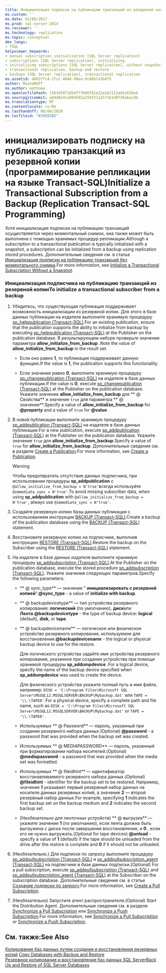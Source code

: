 ```yaml
---
title: Инициализация подписки на публикацию транзакций из резервной копии (программирование репликации на языке Transact-SQL) | Документация Майкрософт
ms.custom: ''
ms.date: 03/09/2017
ms.prod: sql-server-2014
ms.reviewer: ''
ms.technology: replication
ms.topic: conceptual
dev_langs:
- TSQL
helpviewer_keywords:
- manual subscription initialization [SQL Server replication]
- subscriptions [SQL Server replication], initializing
- initializing subscriptions [SQL Server replication], without snapshots
- transactional replication, backup and restore
- backups [SQL Server replication], transactional replication
ms.assetid: d0637fc4-27cc-4046-98ea-dc86b7a3bd75
author: MashaMSFT
ms.author: mathoma
ms.openlocfilehash: 1563d58f2d54f77680781e22a162112ade1658e4
ms.sourcegitcommit: ad4d92dce894592a259721a1571b1d8736abacdb
ms.translationtype: MT
ms.contentlocale: ru-RU
ms.lasthandoff: 08/04/2020
ms.locfileid: "87655592"
---
```

# <a name="initialize-a-transactional-subscription-from-a-backup-replication-transact-sql-programming"></a><span data-ttu-id="c9093-102">инициализировать подписку на публикацию транзакций из резервной копии (программирование репликации на языке Transact-SQL)</span><span class="sxs-lookup"><span data-stu-id="c9093-102">Initialize a Transactional Subscription from a Backup (Replication Transact-SQL Programming)</span></span>
  <span data-ttu-id="c9093-103">Хотя инициализация подписки на публикацию транзакций осуществляется через моментальный снимок, она также может быть выполнена с помощью хранимых процедур репликации.</span><span class="sxs-lookup"><span data-stu-id="c9093-103">Although a subscription to a transactional publication is typically initialized with a snapshot, a subscription can be initialized from a backup using replication stored procedures.</span></span> <span data-ttu-id="c9093-104">Дополнительные сведения см. в статье [Инициализация подписки на публикацию транзакций без моментального снимка](initialize-a-transactional-subscription-without-a-snapshot.md).</span><span class="sxs-lookup"><span data-stu-id="c9093-104">For more information, see [Initialize a Transactional Subscription Without a Snapshot](initialize-a-transactional-subscription-without-a-snapshot.md).</span></span>  
  
### <a name="to-initialize-a-transactional-subscriber-from-a-backup"></a><span data-ttu-id="c9093-105">Инициализация подписчика на публикацию транзакций из резервной копии</span><span class="sxs-lookup"><span data-stu-id="c9093-105">To initialize a transactional subscriber from a backup</span></span>  
  
1.  <span data-ttu-id="c9093-106">Убедитесь, что существующая публикация поддерживает возможность инициализации из резервной копии. Для этого в базе данных публикации на издателе выполните хранимую процедуру [sp_helppublication (Transact-SQL)](/sql/relational-databases/system-stored-procedures/sp-helppublication-transact-sql).</span><span class="sxs-lookup"><span data-stu-id="c9093-106">For an existing publication, ensure that the publication supports the ability to initialize from backup by executing [sp_helppublication &#40;Transact-SQL&#41;](/sql/relational-databases/system-stored-procedures/sp-helppublication-transact-sql) at the Publisher on the publication database.</span></span> <span data-ttu-id="c9093-107">В результирующем наборе проверьте значение параметра **allow_initialize_from_backup** .</span><span class="sxs-lookup"><span data-stu-id="c9093-107">Note the value of **allow_initialize_from_backup** in the result set.</span></span>  
  
    -   <span data-ttu-id="c9093-108">Если оно равно **1**, то публикация поддерживает данную функцию.</span><span class="sxs-lookup"><span data-stu-id="c9093-108">If the value is **1**, the publication supports this functionality.</span></span>  
  
    -   <span data-ttu-id="c9093-109">Если значение равно **0**, выполните хранимую процедуру [sp_changepublication (Transact-SQL)](/sql/relational-databases/system-stored-procedures/sp-changepublication-transact-sql) на издателе в базе данных публикации.</span><span class="sxs-lookup"><span data-stu-id="c9093-109">If the value is **0**, execute [sp_changepublication &#40;Transact-SQL&#41;](/sql/relational-databases/system-stored-procedures/sp-changepublication-transact-sql) at the Publisher on the publication database.</span></span> <span data-ttu-id="c9093-110">Укажите значение **allow_initialize_from_backup** для \*\* \@ Свойства\*\* и значение `true` для параметра \*\* \@ значение\*\*.</span><span class="sxs-lookup"><span data-stu-id="c9093-110">Specify a value of **allow_initialize_from_backup** for **\@property** and a value of `true` for **\@value**.</span></span>  
  
2.  <span data-ttu-id="c9093-111">В новой публикации выполните хранимую процедуру [sp_addpublication (Transact-SQL)](/sql/relational-databases/system-stored-procedures/sp-addpublication-transact-sql) на издателе в базе данных публикации.</span><span class="sxs-lookup"><span data-stu-id="c9093-111">For a new publication, execute [sp_addpublication &#40;Transact-SQL&#41;](/sql/relational-databases/system-stored-procedures/sp-addpublication-transact-sql) at the Publisher on the publication database.</span></span> <span data-ttu-id="c9093-112">Укажите значение `true` для **allow_initialize_from_backup**.</span><span class="sxs-lookup"><span data-stu-id="c9093-112">Specify a value of `true` for **allow_initialize_from_backup**.</span></span> <span data-ttu-id="c9093-113">Дополнительные сведения см. в разделе [Create a Publication](publish/create-a-publication.md).</span><span class="sxs-lookup"><span data-stu-id="c9093-113">For more information, see [Create a Publication](publish/create-a-publication.md).</span></span>  
  
    > [!WARNING]  
    >  <span data-ttu-id="c9093-114">Чтобы предотвратить отсутствие данных подписчика, при использовании процедуры **sp_addpublication** с `@allow_initialize_from_backup = N'true'`всегда используйте `@immediate_sync = N'true'`.</span><span class="sxs-lookup"><span data-stu-id="c9093-114">To avoid missing subscriber data, when using **sp_addpublication** with `@allow_initialize_from_backup = N'true'`, always use `@immediate_sync = N'true'`.</span></span>  
  
3.  <span data-ttu-id="c9093-115">Создайте резервную копию базы данных публикации с использованием инструкции [BACKUP (Transact-SQL)](/sql/t-sql/statements/backup-transact-sql).</span><span class="sxs-lookup"><span data-stu-id="c9093-115">Create a backup of the publication database using the [BACKUP &#40;Transact-SQL&#41;](/sql/t-sql/statements/backup-transact-sql) statement.</span></span>  
  
4.  <span data-ttu-id="c9093-116">Восстановите резервную копию на подписчике, выполнив инструкцию [RESTORE (Transact-SQL)](/sql/t-sql/statements/restore-statements-transact-sql).</span><span class="sxs-lookup"><span data-stu-id="c9093-116">Restore the backup on the Subscriber using the [RESTORE &#40;Transact-SQL&#41;](/sql/t-sql/statements/restore-statements-transact-sql) statement.</span></span>  
  
5.  <span data-ttu-id="c9093-117">На издателе в базе данных издателя выполните хранимую процедуру [sp_addsubscription (Transact-SQL)](/sql/relational-databases/system-stored-procedures/sp-addsubscription-transact-sql).</span><span class="sxs-lookup"><span data-stu-id="c9093-117">At the Publisher on the publication database, execute the stored procedure [sp_addsubscription &#40;Transact-SQL&#41;](/sql/relational-databases/system-stored-procedures/sp-addsubscription-transact-sql).</span></span> <span data-ttu-id="c9093-118">Укажите значения следующих параметров.</span><span class="sxs-lookup"><span data-stu-id="c9093-118">Specify the following parameters:</span></span>  
  
    -   <span data-ttu-id="c9093-119">\*\* \@ sync_type\*\* — значение " **инициализировать с резервной копией**".</span><span class="sxs-lookup"><span data-stu-id="c9093-119">**\@sync_type** - a value of **initialize with backup**.</span></span>  
  
    -   <span data-ttu-id="c9093-120">\*\* \@ backupdevicetype\*\* — тип устройства резервного копирования: **логический** (по умолчанию), **диск**или **Лента**.</span><span class="sxs-lookup"><span data-stu-id="c9093-120">**\@backupdevicetype** - the type of backup device: **logical** (default), **disk**, or **tape**.</span></span>  
  
    -   <span data-ttu-id="c9093-121">\*\* \@ backupdevicename\*\* — логическое или физическое устройство резервного копирования, используемое для восстановления.</span><span class="sxs-lookup"><span data-stu-id="c9093-121">**\@backupdevicename** - the logical or physical backup device to use for the restore.</span></span>  
  
         <span data-ttu-id="c9093-122">Для логического устройства задайте имя устройства резервного копирования, указанное при создании устройства при помощи хранимой процедуры **sp_addumpdevice** .</span><span class="sxs-lookup"><span data-stu-id="c9093-122">For a logical device, specify the name of the backup device specified when **sp_addumpdevice** was used to create the device.</span></span>  
  
         <span data-ttu-id="c9093-123">Для физического устройства укажите полный путь и имя файла, например: `DISK = 'C:\Program Files\Microsoft SQL Server\MSSQL12.MSSQLSERVER\BACKUP\Mybackup.dat'` или `TAPE = '\\.\TAPE0'`.</span><span class="sxs-lookup"><span data-stu-id="c9093-123">For a physical device, specify a complete path and file name, such as `DISK = 'C:\Program Files\Microsoft SQL Server\MSSQL12.MSSQLSERVER\BACKUP\Mybackup.dat'` or `TAPE = '\\.\TAPE0'`.</span></span>  
  
    -   <span data-ttu-id="c9093-124">Используемых \*\* \@ Password\*\* — пароль, указанный при создании резервного набора данных.</span><span class="sxs-lookup"><span data-stu-id="c9093-124">(Optional) **\@password** - a password that was provided when the backup set was created.</span></span>  
  
    -   <span data-ttu-id="c9093-125">Используемых \*\* \@ MEDIAPASSWORD\*\* — пароль, указанный при форматировании набора носителей.</span><span class="sxs-lookup"><span data-stu-id="c9093-125">(Optional) **\@mediapassword** - a password that was provided when the media set was formatted.</span></span>  
  
    -   <span data-ttu-id="c9093-126">Используемых \*\* \@ fileidhint\*\* — идентификатор восстанавливаемого резервного набора данных.</span><span class="sxs-lookup"><span data-stu-id="c9093-126">(Optional) **\@fileidhint** - identifier for the backup set to be restored.</span></span> <span data-ttu-id="c9093-127">Например, значение **1** указывает первый резервный набор данных на носителе данных резервных копий, а значение **2** — второй резервный набор данных.</span><span class="sxs-lookup"><span data-stu-id="c9093-127">For example, specifying **1** indicates the first backup set on the backup medium and **2** indicates the second backup set.</span></span>  
  
    -   <span data-ttu-id="c9093-128">(Необязательно для ленточных устройств) \*\* \@ выгрузка\*\* — укажите значение **1** (по умолчанию), если лента должна быть выгружена с диска после завершения восстановления, и **0** , если его не нужно выгружать.</span><span class="sxs-lookup"><span data-stu-id="c9093-128">(Optional for tape devices) **\@unload** - specify a value of **1** (default) if the tape should be unloaded from the drive after the restore is complete and **0** if it should not be unloaded.</span></span>  
  
6.  <span data-ttu-id="c9093-129">(Необязательно.) Для подписки по запросу выполните процедуру [sp_addpullsubscription (Transact-SQL)](/sql/relational-databases/system-stored-procedures/sp-addpullsubscription-transact-sql) и [sp_addpullsubscription_agent (Transact-SQL)](/sql/relational-databases/system-stored-procedures/sp-addpullsubscription-agent-transact-sql) на подписчике в базе данных подписки.</span><span class="sxs-lookup"><span data-stu-id="c9093-129">(Optional) For a pull subscription, execute [sp_addpullsubscription &#40;Transact-SQL&#41;](/sql/relational-databases/system-stored-procedures/sp-addpullsubscription-transact-sql) and [sp_addpullsubscription_agent &#40;Transact-SQL&#41;](/sql/relational-databases/system-stored-procedures/sp-addpullsubscription-agent-transact-sql) at the Subscriber on the subscription database.</span></span> <span data-ttu-id="c9093-130">Дополнительные сведения см. в статье [Создание подписки по запросу](create-a-pull-subscription.md).</span><span class="sxs-lookup"><span data-stu-id="c9093-130">For more information, see [Create a Pull Subscription](create-a-pull-subscription.md).</span></span>  
  
7.  <span data-ttu-id="c9093-131">(Необязательно) Запустите агент распространителя.</span><span class="sxs-lookup"><span data-stu-id="c9093-131">(Optional) Start the Distribution Agent.</span></span> <span data-ttu-id="c9093-132">Дополнительные сведения см. в разделе [Synchronize a Pull Subscription](synchronize-a-pull-subscription.md) или [Synchronize a Push Subscription](synchronize-a-push-subscription.md).</span><span class="sxs-lookup"><span data-stu-id="c9093-132">For more information, see [Synchronize a Pull Subscription](synchronize-a-pull-subscription.md) or [Synchronize a Push Subscription](synchronize-a-push-subscription.md).</span></span>  
  
## <a name="see-also"></a><span data-ttu-id="c9093-133">См. также:</span><span class="sxs-lookup"><span data-stu-id="c9093-133">See Also</span></span>  
 <span data-ttu-id="c9093-134">[Копирование баз данных путем создания и восстановления резервных копий](../databases/copy-databases-with-backup-and-restore.md) </span><span class="sxs-lookup"><span data-stu-id="c9093-134">[Copy Databases with Backup and Restore](../databases/copy-databases-with-backup-and-restore.md) </span></span>  
 [<span data-ttu-id="c9093-135">Резервное копирование и восстановление баз данных SQL Server</span><span class="sxs-lookup"><span data-stu-id="c9093-135">Back Up and Restore of SQL Server Databases</span></span>](../backup-restore/back-up-and-restore-of-sql-server-databases.md)  
  
  
